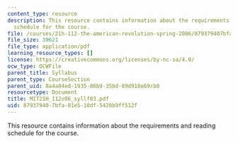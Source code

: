 ```yaml
---
content_type: resource
description: This resource contains information about the requirements and reading
  schedule for the course.
file: /courses/21h-112-the-american-revolution-spring-2006/879379407bfa01e510df5420b9ff512f_MIT21H_112s06_syllf03.pdf
file_size: 39621
file_type: application/pdf
learning_resource_types: []
license: https://creativecommons.org/licenses/by-nc-sa/4.0/
ocw_type: OCWFile
parent_title: Syllabus
parent_type: CourseSection
parent_uid: 8a4a84ed-1935-86b9-35bd-09d918e69cb0
resourcetype: Document
title: MIT21H_112s06_syllf03.pdf
uid: 87937940-7bfa-01e5-10df-5420b9ff512f
---
```

This resource contains information about the requirements and reading schedule for the course.